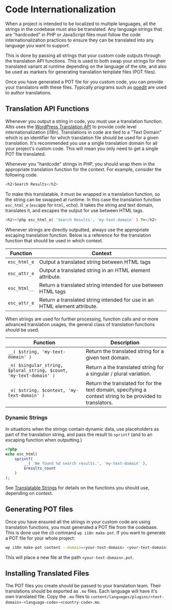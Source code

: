 # Code Internationalization

When a project is intended to be localized to multiple languages, all the strings in the codebase must also be translated. Any language strings that are "hardcoded" in PHP or JavaScript files must follow the code internationalization practices to ensure they can be translated into any language you want to support.

This is done by passing all strings that your custom code outputs through the translation API functions. This is used to both swap your strings for their translated variant at runtime depending on the language of the site, and also be used as markers for generating translation template files (POT files).

Once you have generated a POT file for you custom code, you can provide your translators with these files. Typically programs such as [poedit](https://poedit.net/) are used to author translations.

## Translation API Functions

Whenever you output a string in code, you must use a translation function. Altis uses the [WordPress Translation API](https://codex.wordpress.org/I18n_for_WordPress_Developers) to provide code level internationalization (i18n). Translations in code are tied to a "Text Domain" which is an identifier for which translation file should be used for a given translation. It's recommended you use a single translation domain for all your project's custom code. This will mean you only need to get a single POT file translated.

Whenever you "hardcode" strings in PHP, you should wrap them in the appropriate translation function for the context. For example, consider the following code.

```php
<h2>Search Results</h2>
```

To make this translatable, it must be wrapped in a translation function, so the string can be swapped at runtime. In this case the translation function `esc_html_e` (`esc`ape for `html`, `e`cho). It takes the string and text domain, translates it, and escapes the output for use between HTML tags.

```php
<h2><?php esc_html_e( 'Search Results', 'my-text-domain' ) ?></h2>
```

Whenever strings are directly outputted, always use the appropriate escaping translation function. Below is a reference for the translation function that should be used in which context.

|Function|Context|
|-|-|
|`esc_html_e`|Output a translated string between HTML tags|
|`esc_attr_e`|Output a translated string in an HTML element attribute.|
|`esc_html__`|Return a translated string intended for use between HTML tags|
|`esc_attr_e`|Return a translated string intended for use in an HTML element attribute.|

When strings are used for further processing, function calls and or more advanced translation usages, the general class of translation functions should be used.

|Function|Description|
|-|-|
|`__( $string, 'my-text-domain' )`|Return the translated string for a given text domain.|
|`_n( $singular_string, $plural_string, $count, 'my-text-domain' )`|Return a the translated string for a singular / plural variation.|
|`_x( $string, $context, 'my-text-domain' )`| Return the translated for for the text domain, specifying a context string to be provided to translators.|

### Dynamic Strings

In situations when the strings contain dynamic data, use placeholders as part of the translation string, and pass the result to `sprintf` (and to an escaping function when outputting.)

```php
<?php
echo esc_html(
	sprintf(
		__( 'We found %d search results.', 'my-text-domain' ),
		$results_count
	)
);
```

See [Translatable Strings](https://codex.wordpress.org/I18n_for_WordPress_Developers#Translatable_strings) for details on the functions you should use, depending on context.

## Generating POT files

Once you have ensured all the strings in your custom code are using translation functions, you must generated a POT file from the codebase. This is done use the cli command `wp i18n make-pot`. If you want to generate a POT file for your whole project:

```sh
wp i18n make-pot content --domain=<your-text-domain> <your-text-domain>.pot
```

This will place a new file at the path `<your-text-domain>.pot`.

## Installing Translated Files

The POT files you create should be passed to your translation team. Their translations should be exported as `.mo` files. Each language will have it's own translated file. Copy the `.mo` files to `content/languages/plugins/<text-domain>-<language-code>-<country-code>.mo`.
